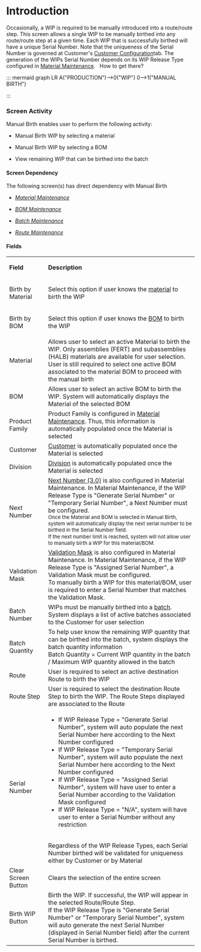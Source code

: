 # Introduction


Occasionally, a WIP is required to be manually introduced into a route/route step. This screen allows a single WIP to be manually birthed into any route/route step at a given time. Each WIP that is successfully birthed will have a unique Serial Number. Note that the uniqueness of the Serial Number is governed at Customer's 
[Customer Configuration](/iFactory-JGP-MES/iFactory-JGP-MES-Home/iFactory-JGP-MS/CONTENT/Product/Customer.md)tab. The generation of the WIPs Serial Number depends on its WIP Release Type configured in [Material Maintenance](/iFactory-JGP-MES/iFactory-JGP-MES-Home/iFactory-JGP-MS/CONTENT/Product/Material.md).  
How to get there?



::: mermaid
graph LR
A("PRODUCTION")-->0("WIP")
0-->1("MANUAL BIRTH")

:::


### Screen Activity


Manual Birth enables user to perform the following activity:

- Manual Birth WIP by selecting a material

- Manual Birth WIP by selecting a BOM

- View remaining WIP that can be birthed into the batch



#### Screen Dependency


The following screen(s) has direct dependency with Manual Birth

- *[Material Maintenance](/iFactory-JGP-MES/iFactory-JGP-MES-Home/iFactory-JGP-MS/CONTENT/Product/Material.md)*

- *[BOM Maintenance](/iFactory-JGP-MES/iFactory-JGP-MES-Home/iFactory-JGP-MS/CONTENT/Product/Bill-Of-Material-%2D-BOM/Bill-Of-Material-%2D-BOM-(legacy).md)*

- *[Batch Maintenance](/iFactory-JGP-MES/iFactory-JGP-MES-Home/iFactory-JGP-MS/CONTENT/General-Production/Batch.md)*

- *[Route Maintenance](/iFactory-JGP-MES/iFactory-JGP-MES-Home/iFactory-JGP-MS/CONTENT/Routing/Route.md)*




#### Fields



<table class="confluenceTable"><tbody><tr><td class="highlight confluenceTd"><p><strong>Field</strong></p></td><td class="highlight confluenceTd"><p><strong>Description</strong></p></td></tr><tr><td class="confluenceTd"><p>Birth by Material</p></td><td class="confluenceTd"><p>Select this option if user knows the <a href="Material-29919417.html">material</a> to birth the WIP</p></td></tr><tr><td class="confluenceTd"><p>Birth by BOM</p></td><td class="confluenceTd"><p><span>Select this option if user knows the <a href="29919358.html">BOM</a> to birth the WIP</span></p></td></tr><tr><td colspan="1" class="confluenceTd">Material</td><td colspan="1" class="confluenceTd">Allows user to select an active Material to birth the WIP. Only assemblies (FERT) and subassemblies (HALB) materials are available for user selection. <br />User is still required to select one active BOM associated to the material BOM to proceed with the manual birth</td></tr><tr><td colspan="1" class="confluenceTd">BOM</td><td colspan="1" class="confluenceTd"><span>Allows user to select an active BOM to birth the WIP. System will automatically displays the Material of the selected BOM</span></td></tr><tr><td colspan="1" class="confluenceTd">Product Family</td><td colspan="1" class="confluenceTd">Product Family is configured in <a href="Material-29919417.html">Material Maintenance</a>. Thus, this information is automatically populated once the Material is selected</td></tr><tr><td colspan="1" class="confluenceTd">Customer</td><td colspan="1" class="confluenceTd"><span><a href="Customer-29919368.html">Customer</a> is automatically populated once the Material is selected</span></td></tr><tr><td colspan="1" class="confluenceTd">Division</td><td colspan="1" class="confluenceTd"><span><a href="Division-29919379.html">Division</a> is automatically populated once the Material is selected</span></td></tr><tr><td colspan="1" class="confluenceTd">Next Number</td><td colspan="1" class="confluenceTd"><a class="createlink" href="/pages/createpage.action?spaceKey=IJM&title=Next+Number+%283.0%29&linkCreation=true&fromPageId=29918366">Next Number (3.0)</a> is also configured in Material Maintenance. In Material Maintenance, if the WIP Release Type is "Generate Serial Number" or "Temporary Serial Number", a Next Number must be configured. <br /><span style="font-size: 10.0pt;line-height: 13.0pt;">Once the Material and BOM is selected in Manual Birth, system will automatically display the next serial number to be birthed in the Serial Number field. <br />If the next number limit is reached, system will not allow user to manually birth a WIP for this material/BOM. </span></td></tr><tr><td colspan="1" class="confluenceTd">Validation Mask</td><td colspan="1" class="confluenceTd"><span><a href="Validation-Mask-29918474.html">Validation Mask</a> is also configured in Material Maintenance. In Material Maintenance, if the WIP Release Type is "Assigned Serial Number", a Validation Mask must be configured. </span><br /><span>To manually birth a WIP for this material/BOM, user is required to enter a Serial Number that matches the Validation Mask. </span></td></tr><tr><td colspan="1" class="confluenceTd">Batch Number</td><td colspan="1" class="confluenceTd">WIPs must be manually birthed into a <a href="Batch-29918279.html">batch</a>. System displays a list of active batches associated to the Customer for user selection</td></tr><tr><td colspan="1" class="confluenceTd">Batch Quantity</td><td colspan="1" class="confluenceTd">To help user know the remaining WIP quantity that can be birthed into the batch, system displays the batch quantity information<br />Batch Quantity = Current WIP quantity in the batch / Maximum WIP quantity allowed in the batch</td></tr><tr><td colspan="1" class="confluenceTd">Route</td><td colspan="1" class="confluenceTd">User is required to select an active destination Route to birth the WIP</td></tr><tr><td colspan="1" class="confluenceTd">Route Step</td><td colspan="1" class="confluenceTd"><span>User is required to select the destination Route Step to birth the WIP. The Route Steps displayed are associated to the Route</span></td></tr><tr><td colspan="1" class="confluenceTd">Serial Number</td><td colspan="1" class="confluenceTd"><ul><li>If <span>WIP Release Type = "Generate Serial Number", system will auto populate the next Serial Number here according to the Next Number configured</span></li><li><span><span>If </span><span>WIP Release Type = "Temporary Serial Number", system will auto populate the next Serial Number here according to the Next Number configured</span></span></li><li><span><span><span>If </span><span>WIP Release Type = "Assigned Serial Number", system will have user to enter a Serial Number according to the Validation Mask configured</span></span></span></li><li><span><span><span><span>If </span><span>WIP Release Type = "N/A", <span>system will have user to enter a Serial Number without any restriction<br /> </span></span></span></span></span></li></ul>Regardless of the WIP Release Types, each Serial Number birthed will be validated for uniqueness either by Customer or by Material</td></tr><tr><td colspan="1" class="confluenceTd">Clear Screen Button</td><td colspan="1" class="confluenceTd">Clears the selection of the entire screen</td></tr><tr><td colspan="1" class="confluenceTd">Birth WIP Button</td><td colspan="1" class="confluenceTd">Birth the WIP. If successful, the WIP will appear in the selected Route/Route Step. <br />If the WIP Release Type is <span>"Generate Serial Number" or "Temporary Serial Number", system will auto generate the next Serial Number (displayed in Serial Number field) after the current Serial Number is birthed.</span></td></tr></tbody></table>









